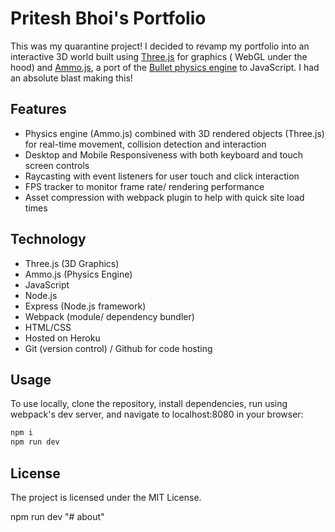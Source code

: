 # Pritesh Bhoi's Portfolio

This was my quarantine project! I decided to revamp my portfolio into an interactive 3D world built using [Three.js](https://github.com/mrdoob/three.js) for graphics ( WebGL under the hood) and [Ammo.js](https://github.com/kripken/ammo.js), a port of the [Bullet physics engine](https://pybullet.org/wordpress/) to JavaScript. I had an absolute blast making this!

<!--Try it out! [https://www.ryan-floyd.com/](https://www.ryan-floyd.com/)-->

<!--I wrote an article explaining the site [here](https://dev.to/mrryanfloyd/create-an-interactive-3d-portfolio-website-that-stands-out-to-employers-47gc)

![alt text](/ryan_floyd_portfolio_gif.gif)

## Motivation

While exploring [Google Experiments](https://experiments.withgoogle.com/) I discovered an amazing world of web rendering. There are so many incredible web projects out there, and I wanted to learn this technology. I was inspired by many awesome projects, but specifically examples from the [official examples/documentation](https://threejs.org/), [Lee Stemkoski](https://home.adelphi.edu/~stemkoski/) and [Three.js Fundamentals](https://threejsfundamentals.org/).
-->
## Features

- Physics engine (Ammo.js) combined with 3D rendered objects (Three.js) for real-time movement, collision detection and interaction
- Desktop and Mobile Responsiveness with both keyboard and touch screen controls
- Raycasting with event listeners for user touch and click interaction
- FPS tracker to monitor frame rate/ rendering performance
- Asset compression with webpack plugin to help with quick site load times

## Technology

- Three.js (3D Graphics)
- Ammo.js (Physics Engine)
- JavaScript
- Node.js
- Express (Node.js framework)
- Webpack (module/ dependency bundler)
- HTML/CSS
- Hosted on Heroku
- Git (version control) / Github for code hosting

## Usage

To use locally, clone the repository, install dependencies, run using webpack's dev server, and navigate to localhost:8080 in your browser:

```javascript
npm i
npm run dev
```

## License

The project is licensed under the MIT License.

npm run dev
"# about" 
